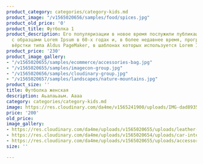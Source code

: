 ```yaml
---
product_category: categories/category-kids.md
product_image: "/v1565020656/samples/food/spices.jpg"
product_old_price: '0'
product_title: Футболка 1
product_description: Его популяризации в новое время послужили публикация листов Letraset
  с образцами Lorem Ipsum в 60-х годах и, в более недавнее время, программы электронной
  вёрстки типа Aldus PageMaker, в шаблонах которых используется Lorem Ipsum.
product_price: '230'
product_image_gallery:
- "/v1565020655/samples/ecommerce/accessories-bag.jpg"
- "/v1565020655/samples/imagecon-group.jpg"
- "/v1565020656/samples/cloudinary-group.jpg"
- "/v1565020657/samples/landscapes/nature-mountains.jpg"
product_size: ''
title: Футболка женская
description: Аьалаьаьм. Аааа
category: categories/category-kids.md
image: https://res.cloudinary.com/da4me/v1565241900/uploads/IMG-dad89357e1ec309696af7420459f3d1a-V_fg6q2q.jpg
price: '200'
old_price: 
image_gallery:
- https://res.cloudinary.com/da4me/uploads/v1565020655/uploads/leather-bag-gray.jpg
- https://res.cloudinary.com/da4me/uploads/v1565020654/uploads/car-interior-design.jpg
- https://res.cloudinary.com/da4me/uploads/v1565020655/uploads/accessories-bag.jpg
size: ''

---
```

